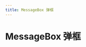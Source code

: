 ```yaml
---
title: MessageBox 弹框
---
```

# MessageBox 弹框

<ClientOnly>
  <message-box-demo></message-box-demo>
</ClientOnly>